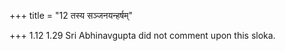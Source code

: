 +++
title = "12 तस्य सञ्जनयन्हर्षम्"

+++
1.12 1.29 Sri Abhinavgupta did not comment upon this sloka.
